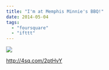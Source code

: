 ```yaml
---
title: "I'm at Memphis Minnie's BBQ!"
date: 2014-05-04
tags: 
  - "foursquare"
  - "ifttt"
---
```


![](images/1m2XBQf)  
  
http://4sq.com/2ptHvY
